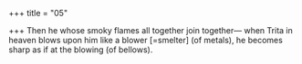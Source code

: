 +++
title = "05"

+++
Then he whose smoky flames all together join together—
when Trita in heaven blows upon him like a blower [=smelter] (of
metals), he becomes sharp as if at the blowing (of bellows).